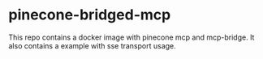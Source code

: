 # pinecone-bridged-mcp
This repo contains a docker image with pinecone mcp and mcp-bridge. It also contains a example with sse transport usage. 
